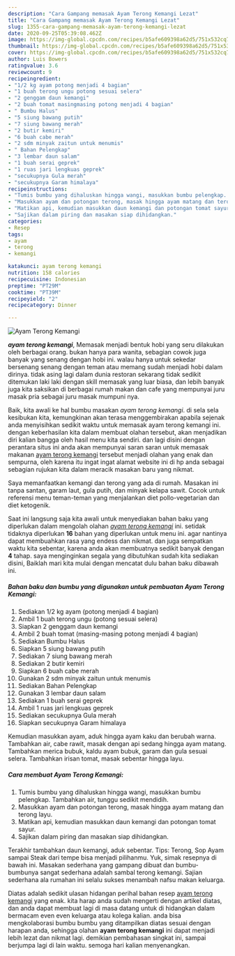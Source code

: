 ```yaml
---
description: "Cara Gampang memasak Ayam Terong Kemangi Lezat"
title: "Cara Gampang memasak Ayam Terong Kemangi Lezat"
slug: 1355-cara-gampang-memasak-ayam-terong-kemangi-lezat
date: 2020-09-25T05:39:08.462Z
image: https://img-global.cpcdn.com/recipes/b5afe609398a62d5/751x532cq70/ayam-terong-kemangi-foto-resep-utama.jpg
thumbnail: https://img-global.cpcdn.com/recipes/b5afe609398a62d5/751x532cq70/ayam-terong-kemangi-foto-resep-utama.jpg
cover: https://img-global.cpcdn.com/recipes/b5afe609398a62d5/751x532cq70/ayam-terong-kemangi-foto-resep-utama.jpg
author: Luis Bowers
ratingvalue: 3.6
reviewcount: 9
recipeingredient:
- "1/2 kg ayam potong menjadi 4 bagian"
- "1 buah terong ungu potong sesuai selera"
- "2 genggam daun kemangi"
- "2 buah tomat masingmasing potong menjadi 4 bagian"
- " Bumbu Halus"
- "5 siung bawang putih"
- "7 siung bawang merah"
- "2 butir kemiri"
- "6 buah cabe merah"
- "2 sdm minyak zaitun untuk menumis"
- " Bahan Pelengkap"
- "3 lembar daun salam"
- "1 buah serai geprek"
- "1 ruas jari lengkuas geprek"
- "secukupnya Gula merah"
- "secukupnya Garam himalaya"
recipeinstructions:
- "Tumis bumbu yang dihaluskan hingga wangi, masukkan bumbu pelengkap. Tambahkan air, tunggu sedikit mendidih."
- "Masukkan ayam dan potongan terong, masak hingga ayam matang dan terong layu."
- "Matikan api, kemudian masukkan daun kemangi dan potongan tomat sayur."
- "Sajikan dalam piring dan masakan siap dihidangkan."
categories:
- Resep
tags:
- ayam
- terong
- kemangi

katakunci: ayam terong kemangi 
nutrition: 158 calories
recipecuisine: Indonesian
preptime: "PT29M"
cooktime: "PT39M"
recipeyield: "2"
recipecategory: Dinner

---
```



![Ayam Terong Kemangi](https://img-global.cpcdn.com/recipes/b5afe609398a62d5/751x532cq70/ayam-terong-kemangi-foto-resep-utama.jpg)

<b><i>ayam terong kemangi</i></b>, Memasak menjadi bentuk hobi yang seru dilakukan oleh berbagai orang. bukan hanya para wanita, sebagian cowok juga banyak yang senang dengan hobi ini. walau hanya untuk sekedar bersenang senang dengan teman atau memang sudah menjadi hobi dalam dirinya. tidak asing lagi dalam dunia restoran sekarang tidak sedikit ditemukan laki laki dengan skill memasak yang luar biasa, dan lebih banyak juga kita saksikan di berbagai rumah makan dan cafe yang mempunyai juru masak pria sebagai juru masak mumpuni nya.

Baik, kita awali ke hal bumbu masakan <i>ayam terong kemangi</i>. di sela sela kesibukan kita, kemungkinan akan terasa menggembirakan apabila sejenak anda menyisihkan sedikit waktu untuk memasak ayam terong kemangi ini. dengan keberhasilan kita dalam membuat olahan tersebut, akan menjadikan diri kalian bangga oleh hasil menu kita sendiri. dan lagi disini dengan perantara situs ini anda akan mempunyai saran saran untuk memasak makanan <u>ayam terong kemangi</u> tersebut menjadi olahan yang enak dan sempurna, oleh karena itu ingat ingat alamat website ini di hp anda sebagai sebagian rujukan kita dalam meracik masakan baru yang nikmat.

Saya memanfaatkan kemangi dan terong yang ada di rumah. Masakan ini tanpa santan, garam laut, gula putih, dan minyak kelapa sawit. Cocok untuk referensi menu teman-teman yang menjalankan diet pollo-vegetarian dan diet ketogenik.


Saat ini langsung saja kita awali untuk menyediakan bahan baku yang diperlukan dalam mengolah olahan <u><i>ayam terong kemangi</i></u> ini. setidak tidaknya diperlukan <b>16</b> bahan yang diperlukan untuk menu ini. agar nantinya dapat membuahkan rasa yang endess dan nikmat. dan juga sempatkan waktu kita sebentar, karena anda akan membuatnya sedikit banyak dengan <b>4</b> tahap. saya menginginkan segala yang dibutuhkan sudah kita sediakan disini, Baiklah mari kita mulai dengan mencatat dulu bahan baku dibawah ini.

<!--inarticleads1-->

##### Bahan baku dan bumbu yang digunakan untuk pembuatan Ayam Terong Kemangi:

1. Sediakan 1/2 kg ayam (potong menjadi 4 bagian)
1. Ambil 1 buah terong ungu (potong sesuai selera)
1. Siapkan 2 genggam daun kemangi
1. Ambil 2 buah tomat (masing-masing potong menjadi 4 bagian)
1. Sediakan  Bumbu Halus
1. Siapkan 5 siung bawang putih
1. Sediakan 7 siung bawang merah
1. Sediakan 2 butir kemiri
1. Siapkan 6 buah cabe merah
1. Gunakan 2 sdm minyak zaitun untuk menumis
1. Sediakan  Bahan Pelengkap
1. Gunakan 3 lembar daun salam
1. Sediakan 1 buah serai geprek
1. Ambil 1 ruas jari lengkuas geprek
1. Sediakan secukupnya Gula merah
1. Siapkan secukupnya Garam himalaya


Kemudian masukkan ayam, aduk hingga ayam kaku dan berubah warna. Tambahkan air, cabe rawit, masak dengan api sedang hingga ayam matang. Tambahkan merica bubuk, kaldu ayam bubuk, garam dan gula sesuai selera. Tambahkan irisan tomat, masak sebentar hingga layu. 

<!--inarticleads2-->

##### Cara membuat Ayam Terong Kemangi:

1. Tumis bumbu yang dihaluskan hingga wangi, masukkan bumbu pelengkap. Tambahkan air, tunggu sedikit mendidih.
1. Masukkan ayam dan potongan terong, masak hingga ayam matang dan terong layu.
1. Matikan api, kemudian masukkan daun kemangi dan potongan tomat sayur.
1. Sajikan dalam piring dan masakan siap dihidangkan.


Terakhir tambahkan daun kemangi, aduk sebentar. Tips: Terong, Sop Ayam sampai Steak dari tempe bisa menjadi pilihanmu. Yuk, simak resepnya di bawah ini. Masakan sederhana yang gampang dibuat dan bumbu-bumbunya sangat sederhana adalah sambal terong kemangi. Sajian sederhana ala rumahan ini selalu sukses menambah nafsu makan keluarga. 

Diatas adalah sedikit ulasan hidangan perihal bahan resep <u>ayam terong kemangi</u> yang enak. kita harap anda sudah mengerti dengan artikel diatas, dan anda dapat membuat lagi di masa datang untuk di hidangkan dalam bermacam even even keluarga atau kolega kalian. anda bisa mengkolaborasi bumbu bumbu yang ditampilkan diatas sesuai dengan harapan anda, sehingga olahan <b>ayam terong kemangi</b> ini dapat menjadi lebih lezat dan nikmat lagi. demikian pembahasan singkat ini, sampai berjumpa lagi di lain waktu. semoga hari kalian menyenangkan.

